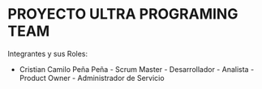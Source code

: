 # PROYECTO ULTRA PROGRAMING TEAM

Integrantes y sus Roles:

* Cristian Camilo Peña Peña - Scrum Master - Desarrollador - Analista - Product Owner - Administrador de Servicio
